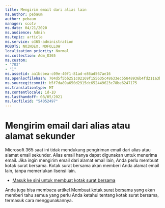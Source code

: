 ```yaml
---
title: Mengirim email dari alias lain
ms.author: pebaum
author: pebaum
manager: scotv
ms.date: 04/21/2020
ms.audience: Admin
ms.topic: article
ms.service: o365-administration
ROBOTS: NOINDEX, NOFOLLOW
localization_priority: Normal
ms.collection: Adm_O365
ms.custom:
- "703"
- "1"
ms.assetid: aa1bcbea-c09e-40f1-81ad-e86ad567ae16
ms.openlocfilehash: 704d5f5bb251c02169f155635c48633ec55848936b4fd211a3b2978811a45dc7
ms.sourcegitcommit: b5f7da89a650d2915dc652449623c78be6247175
ms.translationtype: MT
ms.contentlocale: id-ID
ms.lasthandoff: 08/05/2021
ms.locfileid: "54052497"
---
```

# <a name="send-email-from-an-alias-or-secondary-address"></a>Mengirim email dari alias atau alamat sekunder

Microsoft 365 saat ini tidak mendukung pengiriman email dari alias atau alamat email sekunder. Alias email hanya dapat digunakan untuk menerima email. Jika ingin mengirim email dari alamat email lain, Anda perlu membuat kotak surat bersama. Kotak surat bersama akan memberi Anda alamat email lain, tanpa memerlukan lisensi lain.
  
- [Masuk ke sini untuk membuat kotak surat bersama](https://portal.office.com/AdminPortal/Home#/AssistedGuide/addemailoptions)

Anda juga bisa membaca [artikel Membuat kotak surat bersama](/microsoft-365/admin/email/create-a-shared-mailbox) yang akan memberi tahu semua yang perlu Anda ketahui tentang kotak surat bersama, termasuk cara menggunakannya.